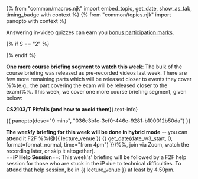 {% from "common/macros.njk" import embed_topic, get_date, show_as_tab, timing_badge with context %}
{% from "common/topics.njk" import  panopto with context %}

<include src="../../admin/common-notices-fragment.md#tutorial-start" />

<box type="info" header="**In-video quizzes can earn you bonus participation marks!**" dismissible >

<include src="../../admin/participation.md#in-video-quiz-info" />

Answering in-video quizzes can earn you [bonus participation marks](../../admin/participation.md).
</box>

{% if S == "2" %}
<!--
<box type="important" dismissible>

**Heads up: PE rescheduled!**{.text-danger}

Due to the Good Friday holiday, the [team project practical exam](../../admin/tp-pe.html) that we usually do on the last lecture day ({{ get_date(date_w13_start, 7, format=format_normal, time="1400-1600") }}) has been ==rescheduled on the following day (**{{ get_date(date_w13_start, 8, format=format_normal, time="1400-1600") }}**)==. Please keep your calendar clear on that slot.
</box>
-->
{% endif %}

<panel type="info" header="##### ==[MUST-WATCH]== One More Course Briefing Segment (9 minutes)" expanded >

**One more course briefing segment to watch this week**: The bulk of the course briefing was released as pre-recorded videos last week. There are few more remaining parts which will be released closer to events they cover %%(e.g., the part covering the exam will be released closer to the exam)%%. This week, we cover one more course briefing segment, given below:

****CS2103/T Pitfalls (and how to avoid them)****{.text-info}

{{ panopto(desc="9 mins", "036e3b1c-3cf0-446e-9281-b100012b50da") }}

**The _weekly_ briefing for this week will be done in hybrid mode** -- you can attend it F2F %%(@{{ lecture_venue }} {{ get_date(date_w3_start, 0, format=format_normal, time="from 4pm") }})%%, join via Zoom, watch the recording later, or skip it altogether).<br>
==**iP Help Session**==: This week's' briefing will be followed by a F2F help session for those who are stuck in the iP due to technical difficulties. To attend that help session, be in {{ lecture_venue }} at least by 4.50pm.
</panel>
<p/>